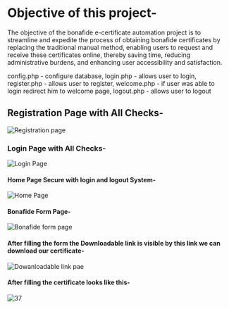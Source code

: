 # Objective of this project-

The objective of the bonafide e-certificate automation project is to streamline and expedite the process of obtaining bonafide certificates by replacing the traditional manual method, enabling users to request and receive these certificates online, thereby saving time, reducing administrative burdens, and enhancing user accessibility and satisfaction.

config.php - configure database, 
login.php - allows user to login, 
register.php - allows user to register, 
welcome.php - if user was able to login redirect him to welcome page, 
logout.php - allows user to logout

## Registration Page with All Checks-

![Registration page](https://github.com/mukesh-h/Bonafide-E-Certificate-Automation/assets/64356512/e4b9e064-1986-47f6-b436-2ba64db237c6)

### Login Page with All Checks-

![Login Page](https://github.com/mukesh-h/Bonafide-E-Certificate-Automation/assets/64356512/f4ecc677-362d-4cf8-8b7a-406daf84a668)

#### Home Page Secure with login and logout System-


![Home Page](https://github.com/mukesh-h/Bonafide-E-Certificate-Automation/assets/64356512/1e76fbf8-b53b-480c-a592-1715c13ca802)

#### Bonafide Form Page-


![Bonafide form page](https://github.com/mukesh-h/Bonafide-E-Certificate-Automation/assets/64356512/d8cf9f63-1721-4de7-af76-d5417fa8d00c)

#### After filling the form the Downloadable link is visible by this link we can download our certificate-

![Dowanloadable link pae](https://github.com/mukesh-h/Bonafide-E-Certificate-Automation/assets/64356512/4bb92de7-818a-4867-913a-b6edf538f8df)

#### After filling the certificate looks like this-

![37](https://github.com/mukesh-h/Bonafide-E-Certificate-Automation/assets/64356512/9f59ba1c-3bf3-422b-a2f1-a345e518b487)
